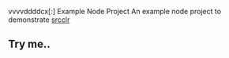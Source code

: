 vvvvddddcx[:] Example Node Project
An example node project to demonstrate [srcclr](https://www.srcclr.com)
## Try me..
